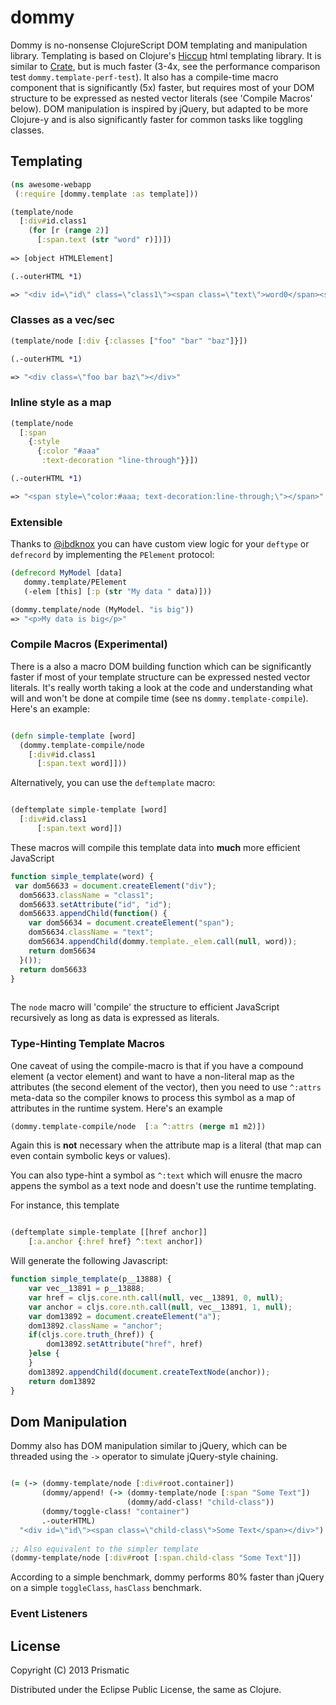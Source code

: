 # dommy

Dommy is no-nonsense ClojureScript DOM templating and manipulation library. Templating is based on Clojure's [Hiccup](https://github.com/weavejester/hiccup/) html templating library. It is similar to [Crate](https://github.com/ibdknox/crate), but is much faster (3-4x, see the performance comparison test `dommy.template-perf-test`). It also has a compile-time macro component that is significantly (5x) faster, but requires most of your DOM structure to be expressed as nested vector literals (see 'Compile Macros' below). DOM manipulation is inspired by jQuery, but adapted to be more Clojure-y and is also significantly faster for common tasks like toggling classes.


## Templating 

```clojure
(ns awesome-webapp
 (:require [dommy.template :as template]))

(template/node
  [:div#id.class1
    (for [r (range 2)] 
      [:span.text (str "word" r)])])
      
=> [object HTMLElement]

(.-outerHTML *1)

=> "<div id=\"id\" class=\"class1\"><span class=\"text\">word0</span><span class=\"text\">word1</span></div>"
```

### Classes as a vec/sec

```clojure
(template/node [:div {:classes ["foo" "bar" "baz"]}])

(.-outerHTML *1)

=> "<div class=\"foo bar baz\"></div>"
```

### Inline style as a map

```clojure
(template/node
  [:span
    {:style
      {:color "#aaa"
       :text-decoration "line-through"}}])

(.-outerHTML *1)

=> "<span style=\"color:#aaa; text-decoration:line-through;\"></span>"
```


### Extensible

Thanks to [@ibdknox](https://github.com/ibdknox/) you can have custom view logic for your <code>deftype</code> or <code>defrecord</code> by implementing the <code>PElement</code> protocol:

```clojure
(defrecord MyModel [data]
   dommy.template/PElement
   (-elem [this] [:p (str "My data " data)]))

(dommy.template/node (MyModel. "is big"))   
=> "<p>My data is big</p>"
```

### Compile Macros (Experimental)

There is a also a macro DOM building function which can be significantly faster if most of your template structure can be expressed nested vector literals. It's really worth taking a look at the code and understanding what will and won't be done at compile time (see ns <code>dommy.template-compile</code>). Here's an example:

```clojure

(defn simple-template [word]
  (dommy.template-compile/node
    [:div#id.class1
	  [:span.text word]]))
```

Alternatively, you can use the <code>deftemplate</code> macro:


```clojure

(deftemplate simple-template [word]
  [:div#id.class1
	  [:span.text word]])
```

These macros will compile this template data into **much** more efficient JavaScript

```javascript
function simple_template(word) {
 var dom56633 = document.createElement("div");
  dom56633.className = "class1";
  dom56633.setAttribute("id", "id");
  dom56633.appendChild(function() {
    var dom56634 = document.createElement("span");
    dom56634.className = "text";
    dom56634.appendChild(dommy.template._elem.call(null, word));
    return dom56634
  }());
  return dom56633
}
  
```

The <code>node</code> macro will 'compile' the structure to efficient JavaScript recursively as
long as data is expressed as literals. 

### Type-Hinting Template Macros

One caveat of using the compile-macro is that if you have a compound element (a vector element) and want to have a non-literal map as the attributes (the second element of the vector), then you need to use <code>^:attrs</code> meta-data so the compiler knows to process this symbol as a map of attributes in the runtime system. Here's an example


```clojure
(dommy.template-compile/node  [:a ^:attrs (merge m1 m2)])
```

Again this is **not** necessary when the attribute map is a literal (that map can even contain symbolic keys or values).

You can also type-hint a symbol as <code>^:text</code> which will enusre the macro appens
the symbol as a text node and doesn't use the runtime templating. 

For instance, this template

```clojure

(deftemplate simple-template [[href anchor]]
    [:a.anchor {:href href} ^:text anchor])

```

Will generate the following Javascript:


```javascript
function simple_template(p__13888) {
    var vec__13891 = p__13888;
    var href = cljs.core.nth.call(null, vec__13891, 0, null);
    var anchor = cljs.core.nth.call(null, vec__13891, 1, null);
    var dom13892 = document.createElement("a");
    dom13892.className = "anchor";
    if(cljs.core.truth_(href)) {
        dom13892.setAttribute("href", href)
    }else {
    }
    dom13892.appendChild(document.createTextNode(anchor));
    return dom13892
}
```

## Dom Manipulation

Dommy also has DOM manipulation similar to jQuery, which can be threaded using the `->` operator
to simulate jQuery-style chaining.

```clojure

(= (-> (dommy-template/node [:div#root.container])
       (dommy/append! (-> (dommy-template/node [:span "Some Text"])
	                      (dommy/add-class! "child-class"))
	   (dommy/toggle-class! "container")
       .-outerHTML)
  "<div id=\"id\"><span class=\"child-class\">Some Text</span></div>")
  
;; Also equivalent to the simpler template
(dommy-template/node [:div#root [:span.child-class "Some Text"]])  
```

According to a simple benchmark, dommy performs 80% faster than jQuery on a simple `toggleClass`, `hasClass` benchmark. 

### Event Listeners

  
## License

Copyright (C) 2013 Prismatic

Distributed under the Eclipse Public License, the same as Clojure.
